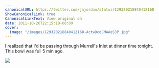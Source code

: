 ```yaml
---
canonicalURL: https://twitter.com/jmjordan/status/129320218840412160
ShowCanonicalLink: true
CanonicalLinkText: View original on
date: 2011-10-26T22:15:18+00:00
cover:
  image: "/images/129320218840412160-ActwDcqCMAAeS3P.jpg"
---
```

I realized that I'd be passing through Murrell's Inlet at dinner time tonight. This bowl was full 5 min ago.

![](/images/129320218840412160-ActwDcqCMAAeS3P.jpg)